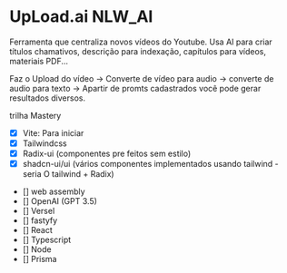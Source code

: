 # UpLoad.ai NLW_AI

Ferramenta que centraliza novos vídeos do Youtube. Usa AI para criar títulos chamativos, descrição para indexação, capítulos para vídeos, materiais PDF...

Faz o Upload do vídeo -> Converte de vídeo para audio -> converte de audio para texto -> Apartir de promts cadastrados você pode gerar resultados diversos.


trilha Mastery

- [x] Vite: Para iniciar
- [x] Tailwindcss
- [x] Radix-ui (componentes pre feitos sem estilo)
- [x] shadcn-ui/ui (vários componentes implementados usando tailwind - seria O tailwind + Radix)
- [] web assembly
- [] OpenAI (GPT 3.5)
- [] Versel
- [] fastyfy
- [] React
- [] Typescript
- [] Node
- [] Prisma


<!--
AI: temperatura - Quanto maior a temperatura a AI fica mais criativa com mais chances de erro

pnpm -> é a mesma coisa de npm. Mas ele otimiza o espaço ocupado pela máquina. PNPM as dependencias são compatilhadas pelos projetos a partir de uma referência.

pnpm create vite
    nome: upload-ai-web
    React typescript


Não é bom usar export default: O problema é que usando export default não dá nome para as coisas e só pode ter um por arquivo.


No guia de instalação do shadcn-ui/ui já instala o tailwind e radix

    pnpm add -D tailwindcss postcss autoprefixer

    npx tailwindcss init -p


editar tsconfig.json
dentro de compilier opition 
/* Paths */
"baseUrl": ".",
"paths": {
  "@/*": ["./src/*"]
}
Isso vai fazer com que qualquer import que você fizer que começa com @ vai começar da pasta source

Update vite.config.ts

pnpm i -D @types/node

23:15
-->
